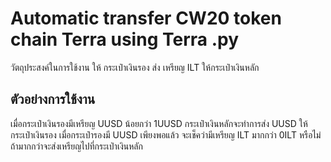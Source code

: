 ﻿# Automatic transfer CW20 token chain Terra using Terra .py
วัตถุประสงค์ในการใช้งาน ให้ กระเป๋าเงินรอง ส่ง เหรียญ ILT ให้กระเป๋าเงินหลัก

## ตัวอย่างการใช้งาน
เมื่อกระเป๋าเงินรองมีเหรียญ UUSD น้อยกว่า 1UUSD กระเป๋าเงินหลักจะทำการส่ง UUSD ให้กระเป๋าเงินรอง
เมื่อกระเป๋ารองมี UUSD เพียงพอแล้ว จะเช็คว่ามีเหรียญ ILT มากกว่า 0ILT หรือไม่ ถ้ามากกว่าจะส่งเหรียญไปที่กระเป่าเงินหลัก
<div>
  <img src="https://res.cloudinary.com/dtxsiexns/image/upload/v1661682782/terra_miuyio.png" alt=""/>
</div>

